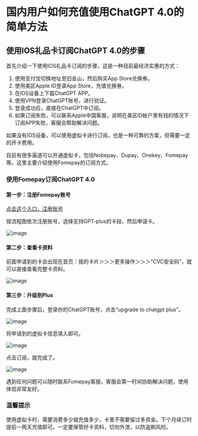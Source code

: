 # 国内用户如何充值使用ChatGPT 4.0的简单方法

## 使用IOS礼品卡订阅ChatGPT 4.0的步骤

首先介绍一下使用IOS礼品卡订阅的步骤，这是一种目前最经济实惠的方式：

1. 使用支付宝切换地址至旧金山，然后购买App Store兑换券。
2. 使用美区Apple ID登录App Store，充值兑换券。
3. 在IOS设备上下载ChatGPT APP。
4. 使用VPN登录ChatGPT账号，进行验证。
5. 登录成功后，直接在ChatGPT中订阅。
6. 如果订阅失败，可以联系Apple中国客服，说明在美区ID帐户里有钱的情况下订阅APP失败，客服会帮助解决问题。

如果没有IOS设备，可以使用虚拟卡进行订阅，也是一种可靠的方案，但需要一定的开卡费用。

目前有很多渠道可以开通虚拟卡，包括Nobepay、Dupay、Onekey、Fomepay等。这里主要介绍使用Fomepay的订阅方式。

### 使用Fomepay订阅ChatGPT 4.0

#### 第一步：注册Fomepay账号

[点击这个入口，注册账号](https://gpt.fomepay.com/#/pages/login/index?d=Q3DD80)

按流程图依次注册账号，选择支持GPT-plus的卡段，然后申请卡。

![image](https://github.com/fvversatile/GPT4/assets/169968982/54db9761-155a-49ca-85d3-fd6a6703f014)

#### 第二步：查看卡资料

前面申请到的卡会出现在首页：我的卡片＞＞＞更多操作＞＞＞“CVC安全码”，就可以直接查看完整卡资料。

![image](https://github.com/fvversatile/GPT4/assets/169968982/5e735613-148c-41d3-90f9-eec45b7f65da)



#### 第三步：升级到Plus

完成上面步骤后，登录你的ChatGPT账号，点击“upgrade to chatgpt plus”。

![image](https://github.com/fvversatile/GPT4/assets/169968982/552d9de4-2ecf-4706-a91b-c48dec611c89)


将申请到的虚拟卡信息填入即可。

![image](https://github.com/fvversatile/GPT4/assets/169968982/4f2267d7-2291-4727-995f-8514251330b7)


点击订阅，就完成了。

![image](https://github.com/fvversatile/GPT4/assets/169968982/a7df65a9-bae6-433a-9e7c-94e3fa49e49b)


遇到任何问题可以随时联系Fomepay客服，客服会第一时间协助解决问题，使用体验非常友好。

### 温馨提示

使用虚拟卡时，需要消费多少就充值多少，卡里不需要留过多资金。下个月续订时提前一两天充值即可。一定要保管好卡资料，切勿外泄，以防盗刷风险。

